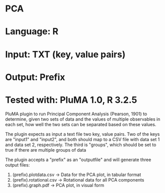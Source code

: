# PCA
# Language: R
# Input: TXT (key, value pairs)
# Output: Prefix
# Tested with: PluMA 1.0, R 3.2.5

PluMA plugin to run Principal Component Analysis (Pearson, 1901) to determine, given
two sets of data and the values of multiple observables in each set, how well the
two sets can be separated based on these values.

The plugin expects as input a text file two key, value pairs.  Two of the keys are
"input1" and "input2", and both should map to a CSV file with data set 1 and data set 2,
respectively.  The third is "groups", which should be set to true if there are multiple groups of data

The plugin accepts a "prefix" as an "outputfile" and will generate three output files:
1. (prefix).plotdata.csv -> Data for the PCA plot, in tabular format
2. (prefix).rotational.csv -> Rotational data for all PCA components
3. (prefix).graph.pdf -> PCA plot, in visual form

